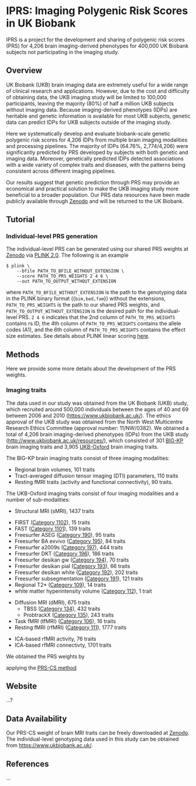 # IPRS: Imaging Polygenic Risk Scores in UK Biobank

IPRS is a project for the development and sharing of polygenic risk scores (PRS) for 4,206 brain imaging-derived phenotypes for 400,000 UK Biobank subjects not participating in the imaging study. 


## Overview
UK Biobank (UKB) brain imaging data are extremely useful for a wide range of clinical research and applications. However, due to the cost and difficulty of obtaining data, the UKB imaging study will be limited to 100,000 participants, leaving the majority (80%) of half a million UKB subjects without imaging data. Because imaging-derived phenotypes (IDPs) are heritable and genetic information is available for most UKB subjects, genetic data can predict IDPs for UKB subjects outside of the imaging study. 

Here we systematically develop and evaluate biobank-scale genetic polygenic risk scores for 4,206 IDPs from multiple brain imaging modalities and processing pipelines. The majority of IDPs (64.76%, 2,774/4,206) were significantly predicted by PRS developed by subjects with both genetic and imaging data. Moreover, genetically predicted IDPs detected associations with a wide variety of complex traits and diseases, with the patterns being consistent across different imaging pipelines. 

Our results suggest that genetic prediction through PRS may provide an economical and practical solution to make the UKB imaging study more beneficial to a broader population. Our PRS data resources have been made publicly available through [Zenodo](https://zenodo.org/) and will be returned to the UK Biobank. 


## Tutorial
### Individual-level PRS generation
The individual-level PRS can be generated using our shared PRS weights at [Zenodo](https://zenodo.org/) via [PLINK 2.0](https://www.cog-genomics.org/plink/2.0/). The following is an example
```{bash}
$ plink \
    --bfile PATH_TO_BFILE_WITHOUT_EXTENSION \
    --score PATH_TO_PRS_WEIGHTS 2 4 6 \
    --out PATH_TO_OUTPUT_WITHOUT_EXTENSION
```
where `PATH_TO_BFILE_WITHOUT_EXTENSION` is the path to the genotyping data in the PLINK binary format ({`bim,bed,fam`}) without the extensions, `PATH_TO_PRS_WEIGHTS` is the path to our shared PRS weights, and `PATH_TO_OUTPUT_WITHOUT_EXTENSION` is the desired path for the individual-level PRS. `2 4 6` indicates that the 2nd column of `PATH_TO_PRS_WEIGHTS` contains rs ID, the 4th column of `PATH_TO_PRS_WEIGHTS` contains the allele codes (A1), and the 6th column of `PATH_TO_PRS_WEIGHTS` contains the effect size estimates. See details about PLINK linear scoring [here](https://www.cog-genomics.org/plink/2.0/score).


## Methods
Here we provide some more details about the development of the PRS weights.
### Imaging traits
The data used in our study was obtained from the UK Biobank (UKB) study, which recruited around 500,000 individuals between the ages of 40 and 69 between 2006 and 2010 (https://www.ukbiobank.ac.uk/). The ethics approval of the UKB study was obtained from the North West Multicentre Research Ethics Committee (approval number: 11/NW/0382). We obtained a total of 4,206 brain imaging-derived phenotypes (IDPs) from the UKB study (http://www.ukbiobank.ac.uk/resources/), which consisted of 301 [BIG-KP](https://bigkp.org/) brain imaging traits and 3,905 [UKB-Oxford](https://open.win.ox.ac.uk/ukbiobank/big40/) brain imaging traits.

The BIG-KP brain imaging traits consist of three imaging modalities: 
- Regional brain volumes, 101 traits
- Tract-averaged diffusion tensor imaging (DTI) parameters, 110 traits
- Resting fMRI traits (activity and functional connectivity), 90 traits.

The UKB-Oxford imaging traits consist of four imaging modalities and a number of sub-modalities:
- Structural MRI (sMRI), 1437 traits
* FIRST ([Category 1102](https://biobank.ctsu.ox.ac.uk/crystal/label.cgi?id=1102)), 15 traits
* FAST ([Category 1101]()), 139 traits
* Freesurfer ASEG ([Category 190]()), 95 traits
* Freesurfer BA exvivo ([Category 195]()), 84 traits
* Freesurfer a2009s ([Category 197]()), 444 traits
* Freesurfer DKT ([Category 196]()), 186 traits
* Freesurfer desikan gw ([Category 194]()), 70 traits
* Freesurfer desikan pial ([Category 193]()), 66 traits
* Freesurfer desikan white ([Category 192]()), 202 traits
* Freesurfer subsegmentation ([Category 191]()), 121 traits
* Regional T2* ([Category 109]()), 14 traits
* white matter hyperintensity volume ([Category 112]()), 1 trait
- Diffusion MRI (dMRI), 675 traits
    * TBSS ([Category 134]()), 432 traits
    * ProbtrackX ([Category 135]()), 243 traits
- Task fMRI (tfMRI) ([Category 106]()), 16 traits
- Resting fMRI (rfMRI) ([Category 111](https://biobank.ndph.ox.ac.uk/showcase/label.cgi?id=111)), 1777 traits
* ICA-based rfMRI activity, 76 traits
* ICA-based rfMRI connectivty, 1701 traits


We obtained the PRS weights by 

applying the [PRS-CS method](https://github.com/getian107/PRScs) 




## Website
...?






## Data Availability
Our PRS-CS weight of brain MRI traits can be freely downloaded at [Zenodo](https://zenodo.org/). The individual-level genotyping data used in this study can be obtained from https://www.ukbiobank.ac.uk/.




## References
...

